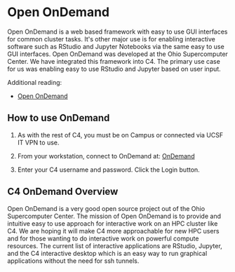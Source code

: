 # Open OnDemand

Open OnDemand is a web based framework with easy to use GUI interfaces for common cluster tasks. It's other major use is for enabling interactive software such as RStudio and Jupyter Notebooks via the same easy to use GUI interfaces.
Open OnDemand was developed at the Ohio Supercomputer Center. We have integrated this framework into C4. The primary use case for us was enabling easy to use RStudio and Jupyter based on user input. 

Additional reading:

- <a href="https://openondemand.org/">Open OnDemand</a>

## How to use OnDemand

1. As with the rest of C4, you must be on Campus or connected via UCSF IT VPN to use.

2. From your workstation, connect to OnDemand at: <a href="https://c4-ondemand1.ucsf.edu">OnDemand</a>

3. Enter your C4 username and password. Click the Login button.

## C4 OnDemand Overview

Open OnDemand is a very good open source project out of the Ohio Supercomputer Center. The mission of Open OnDemand is to provide and intuitive easy to use approach for interactive work on an HPC cluster like C4. We are hoping it will make C4 more approachable for new HPC users and for those wanting to do interactive work on powerful compute resources. The current list of interactive applications are RStudio, Jupyter, and the C4 interactive desktop which is an easy way to run graphical applications without the need for ssh tunnels.

